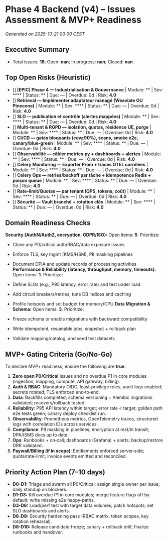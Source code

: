 # Phase 4 Backend (v4) – Issues Assessment & MVP+ Readiness

_Generated on 2025-10-21 00:00 CEST_


## Executive Summary


- Total issues: **18**; Open: **nan**; In progress: **nan**; Closed: **nan**.

## Top Open Risks (Heuristic)


- [] **[EPIC] Phase 4 — Industrialisation & Gouvernance** | Module: ** | Sev: **** | Status: ** | Due: — | Overdue: 0d | Risk: **4.0**
- [] **Retrieval — Implémenter adaptateur managé (Weaviate OU Pinecone)** | Module: ** | Sev: **** | Status: ** | Due: — | Overdue: 0d | Risk: **4.0**
- [] **SLO — publication et contrôle (alertes mappées)** | Module: ** | Sev: **** | Status: ** | Due: — | Overdue: 0d | Risk: **4.0**
- [] **Multi-tenant & RGPD — isolation, quotas, résidence UE, purge** | Module: ** | Sev: **** | Status: ** | Due: — | Overdue: 0d | Risk: **4.0**
- [] **CI/CD — gates bloquants (cov≥90%), scans, smoke e2e, canary/blue-green** | Module: ** | Sev: **** | Status: ** | Due: — | Overdue: 0d | Risk: **4.0**
- [] **Observabilité — câbler metrics.py + dashboards + alertes** | Module: ** | Sev: **** | Status: ** | Due: — | Overdue: 0d | Risk: **4.0**
- [] **Celery Monitoring — Exporter Prom + traces OTEL corrélées** | Module: ** | Sev: **** | Status: ** | Due: — | Overdue: 0d | Risk: **4.0**
- [] **Celery Ops — retries/backoff par tâche + idempotence Redis + poison queue** | Module: ** | Sev: **** | Status: ** | Due: — | Overdue: 0d | Risk: **4.0**
- [] **Rate-limit/Quotas — par tenant (QPS, tokens, coût)** | Module: ** | Sev: **** | Status: ** | Due: — | Overdue: 0d | Risk: **4.0**
- [] **Sécurité — Vault branché + rotation clés** | Module: ** | Sev: **** | Status: ** | Due: — | Overdue: 0d | Risk: **4.0**


## Domain Readiness Checks


**Security (AuthN/AuthZ, encryption, GDPR/ISO):** Open items: **5**. Prioritize:

  - Close any P0/critical auth/RBAC/data exposure issues
  - Enforce TLS, key mgmt (KMS/HSM), PII masking pipelines
  - Document DPIA and update records of processing activities
**Performance & Reliability (latency, throughput, memory, timeouts):** Open items: **1**. Prioritize:

  - Define SLOs (e.g., P95 latency, error rate) and test under load
  - Add circuit breakers/retries, tune DB indices and caching
  - Profile hotspots and set budget for memory/CPU
**Data Migration & Schema:** Open items: **3**. Prioritize:

  - Freeze schema or enable migrations with backward compatibility
  - Write idempotent, resumable jobs; snapshot + rollback plan
  - Validate mapping/catalog, and seed test datasets
## MVP+ Gating Criteria (Go/No‑Go)


To declare MVP+ readiness, ensure the following are **true**:
1. **Zero open P0/Critical** issues and no overdue P1 in core modules (ingestion, mapping, compute, API gateway, billing).
2. **Auth & RBAC**: Mandatory OIDC, least‑privilege roles, audit logs enabled; secrets rotated; TLS enforced end‑to‑end.
3. **Data**: Backfills completed; schema versioning + Alembic migrations validated; recovery/rollback tested.
4. **Reliability**: P95 API latency within target; error rate < target; golden path e2e tests green; canary deploy checklist run.
5. **Observability**: Prometheus metrics, OpenTelemetry traces, structured logs with correlation IDs across services.
6. **Compliance**: PII masking in pipelines; encryption at rest/in transit; DPA/ISMS docs up to date.
7. **Ops**: Runbooks + on‑call; dashboards (Grafana) + alerts; backup/restore DRR validated.
8. **Paywall/Billing (if in scope)**: Entitlements enforced server‑side; quota/rate-limit; invoice events emitted and reconciled.

## Priority Action Plan (7–10 days)


- **D0-D1:** Triage and swarm all P0/Critical; assign single owner per issue; daily standup on blockers.
- **D1-D3:** Kill overdue P1 in core modules; merge feature flags off by default; write missing e2e happy-paths.
- **D3-D6:** Load/perf test with target data volumes; patch hotspots; set SLO dashboards and alerts.
- **D6-D8:** Security hardening pass (RBAC matrix, token scopes, key rotation rehearsal).
- **D8-D10:** Release candidate freeze; canary + rollback drill; finalize runbooks and handover.